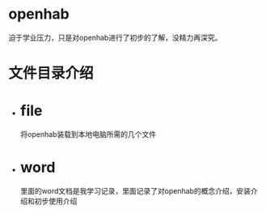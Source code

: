 # openhab
 迫于学业压力，只是对openhab进行了初步的了解，没精力再深究。
# 文件目录介绍
 + # file
    将openhab装载到本地电脑所需的几个文件
 + # word
    里面的word文档是我学习记录，里面记录了对openhab的概念介绍，安装介绍和初步使用介绍   